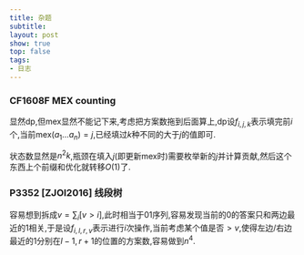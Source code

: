 ```yaml
---
title: 杂题
subtitle: 
layout: post
show: true
top: false
tags: 
- 日志
---
```


### CF1608F MEX counting

显然dp,但mex显然不能记下来,考虑把方案数拖到后面算上,dp设$f_{i,j,k}$表示填完前$i$个,当前$\mathrm{mex}(a_1\ldots a_n)=j$,已经填过$k$种不同的大于$j$的值即可.

状态数显然是$n^2k$,瓶颈在填入$j$(即更新$\mathrm{mex}$时)需要枚举新的$j$并计算贡献,然后这个东西上个前缀和优化就转移$O(1)$了.

### P3352 [ZJOI2016] 线段树 

容易想到拆成$v=\sum_i [v>i]$,此时相当于$01$序列,容易发现当前的$0$的答案只和两边最近的$1$相关,于是设$f_{i,l,r,v}$表示进行$i$次操作,当前考虑某个值是否$>v$,使得左边/右边最近的$1$分别在$l-1,r+1$的位置的方案数,容易做到$n^4$.